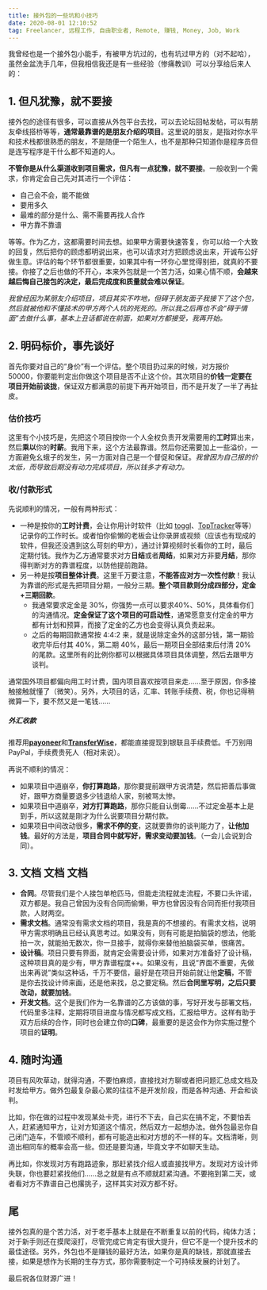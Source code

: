 ```yaml
---
title: 接外包的一些坑和小技巧
date: 2020-08-01 12:10:52
tag: Freelancer, 远程工作, 自由职业者, Remote, 赚钱, Money, Job, Work
---
```


我曾经也是一个接外包小能手，有被甲方坑过的，也有坑过甲方的（对不起哈），虽然金盆洗手几年，但我相信我还是有一些经验（惨痛教训）可以分享给后来人的：

## 1. 但凡犹豫，就不要接

接外包的途径有很多，可以直接从外包平台去找，可以去论坛回帖发帖，可以有朋友牵线搭桥等等，**通常最靠谱的是朋友介绍的项目**。这里说的朋友，是指对你水平和技术栈都很熟悉的朋友，不是随便一个陌生人，也不是那种只知道你是程序员但是连写程序是干什么都不知道的人。

**不管你是从什么渠道收到项目需求，但凡有一点犹豫，就不要接**。一般收到一个需求，你肯定会自己先对其进行一个评估：

- 自己会不会，能不能做
- 要用多久
- 最难的部分是什么、需不需要再找人合作
- 甲方靠不靠谱

等等。作为乙方，这都需要时间去想。如果甲方需要快速答复，你可以给一个大致的回复，然后把你的顾虑都明说出来，也可以请求对方把顾虑说出来，开诚布公好做生意。评估的每个环节都很重要，如果其中有一环你心里觉得别扭，就真的不要接。你接了之后也做的不开心，本来外包就是一个苦力活，如果心情不顺，**会越来越后悔自己接包的决定，最后完成度和质量就会难以保证**。

*我曾经因为某朋友介绍项目，项目其实不咋地，但碍于朋友面子我接下了这个包，然后就被他和不懂技术的甲方两个人坑的死死的。所以我之后再也不会“碍于情面”去做什么事，基本上丑话都说在前面，如果对方都接受，我再开始。*

## 2. 明码标价，事先谈好

首先你要对自己的“身价”有一个评估。整个项目扔过来的时候，对方报价 50000，你要能判定出你做这个项目是否不止这个价。其次项目的**价钱一定要在项目开始前谈拢**，保证双方都满意的前提下再开始项目，而不是开发了一半了再扯皮。

### 估价技巧

这里有个小技巧是，先把这个项目按你一个人全权负责开发需要用的**工时**算出来，然后**乘以**你的**时薪**。我用下来，这个方法最靠谱。然后你还需要加上一些溢价，一方面避免幺蛾子的发生，另一方面对自己是一个督促和保证。*我曾因为自己报的价太低，而导致后期没有动力完成项目，所以钱多才有动力。*

### 收/付款形式

先说顺利的情况，一般有两种形式：

- 一种是按你的**工时计费**，会让你用计时软件（比如 [toggl](https://toggl.com/)、[TopTracker](https://www.toptal.com/tracker/)等等）记录你的工作时长。或者怕你偷懒的老板会让你录屏或视频（应该也有现成的软件，但我还没遇到这么苛刻的甲方），通过计算视频时长看你的工时，最后定期付钱。我作为乙方通常要求对方**日结**或者**周结**，如果对方非要**月结**，那你得判断对方的靠谱程度，以防他提前跑路。
- 另一种是按**项目整体计费**。这里千万要注意，**不能答应对方一次性付款**！我认为靠谱的形式是先把项目分期，一般分三期。**整个项目款则分成四部分，定金+三期回款**。
  - 我通常要求定金是 30%，你强势一点可以要求40%、50%，具体看你们的沟通情况。**定金保证了这个项目的可启动性**，通常愿意支付定金的甲方都有计划和预算，而接了定金的乙方也会变得认真负责起来。
  - 之后的每期回款通常按 4:4:2 来，就是说除定金外的这部分钱，第一期验收完毕后付其 40%，第二期 40%，最后一期项目全部结束后付清 20% 的尾款。这里所有的比例你都可以根据具体项目具体调整，然后去跟甲方谈判。

通常国外项目都偏向用工时计费，国内项目喜欢按项目来走……至于原因，你多接触接触就懂了（微笑）。另外，大项目的话，汇率、转账手续费、税，你也记得稍微算一下，要不然又是一笔钱……

##### 外汇收款

推荐用[**payoneer**](https://share.payoneer.com/nav/a8La_YFsKX5JLPLAHf5vyF-M3GoDlrKcz1fPNvSgjF2s1E3MtNJ5TWXNZx2OTxmDcapNX5F9dW2yj39ieVryFg2)和[**TransferWise**](https://transferwise.com/invite/u/a2b2a1)，都能直接提现到银联且手续费低。千万别用 PayPal，手续费贵死人（相对来说）。


再说不顺利的情况：

- 如果项目中道崩卒，**你打算跑路**，那你要提前跟甲方说清楚，然后把善后事做好，跟甲方商量要退多少钱退给人家，别被骂太惨。
- 如果项目中道崩卒，**对方打算跑路**，那你只能自认倒霉……不过定金基本上是到手，所以这就是刚才为什么说要项目分期付款。
- 如果项目中间改动很多，**需求不停的变**，这就要靠你的谈判能力了，**让他加钱**。最好的方法是，**项目合同中就写好，需求变动要加钱**。（一会儿会说到合同）。


## 3. 文档 文档 文档

- **合同**。尽管我们是个人接包单枪匹马，但能走流程就走流程，不要口头许诺，双方都是。我自己曾因为没有合同而偷懒，甲方也曾因没有合同而拒付我项目款，人财两空。
- **需求文档**。通常没有需求文档的项目，我是真的不想接的。有需求文档，说明甲方需求明确且已经认真思考过。如果没有，则有可能是拍脑袋的想法，他能拍一次，就能拍无数次，你一旦接手，就得你来替他拍脑袋买单，很痛苦。
- **设计稿**。项目只要有界面，就肯定会需要设计师，如果对方准备好了设计稿，这种项目真的是少有，甲方靠谱程度++。如果没有，且说“界面不重要，先做出来再说”类似这种话，千万不要信，最好是在项目开始前就让他**定稿**，不管是你去找设计师来画，还是他来找，总之要定稿。然后**合同里写明，之后只要改动，就要加钱**。
- **开发文档**。这个是我们作为一名靠谱的乙方该做的事，写好开发与部署文档，代码里多注释，定期将项目进度与情况都写成文档，汇报给甲方。这样有助于双方后续的合作，同时也会建立你的**口碑**，最重要的是这会作为你实施过整个项目的**证明**。

## 4. 随时沟通

项目有风吹草动，就得沟通，不要怕麻烦，直接找对方聊或者把问题汇总成文档及时发给甲方。做外包最复杂最心累的往往不是开发阶段，而是各种沟通、开会和谈判。

比如，你在做的过程中发现某处卡壳，进行不下去，自己实在搞不定，不要怕丢人，赶紧通知甲方，让对方知道这个情况，然后双方一起想办法。做外包最忌你自己闭门造车，不管顺不顺利，都有可能造出和对方想的不一样的车。文档清晰，则造出相同车的概率会高一些。但还是要沟通，毕竟文字不如聊天生动。

再比如，你发现对方有跑路迹象，那赶紧找介绍人或直接找甲方。发现对方设计师失联，你也要赶紧找他们……总之就是有点不顺就赶紧沟通。不要拖到第二天，或者看对方不靠谱自己也撂挑子，这样其实对双方都不好。



## 尾

接外包真的是个苦力活，对于老手基本上就是在不断重复以前的代码，纯体力活；对于新手则还在摸爬滚打，尽管完成它肯定有很大提升，但它不是一个提升技术的最佳途径。另外，外包也不是赚钱的最好方法，如果你是真的缺钱，那就直接去接，如果是想作为长期的生存方式，那你需要制定一个可持续发展的计划了。

最后祝各位财源广进！